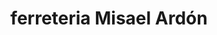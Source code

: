 ---
title: "ferreteria Misael Ardón"
url: /dulce-nombre/ferreteria-misael-ardon/
shop: Eisenwaren
---
